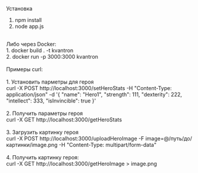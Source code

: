 Установка<br>
1. npm install<br>
2. node app.js<br>
<br>
Либо через Docker:<br>
1. docker build . -t kvantron<br>
2. docker run -p 3000:3000 kvantron<br>
<br>
Примеры curl:<br><br>
1. Установить парметры для героя<br>
  curl -X POST http://localhost:3000/setHeroStats -H "Content-Type: application/json" -d '{ "name": "Hero1", "strength": 111, "dexterity": 222, "intellect": 333, "isInvincible": true }'<br>
<br>
2. Получить параметры героя<br>
  curl -X GET http://localhost:3000/getHeroStats<br>
<br>
3. Загрузить картинку героя<br>
  curl -X POST http://localhost:3000/uploadHeroImage -F image=@/путь/до/картинки/image.png -H "Content-Type: multipart/form-data"<br>
<br>
4. Получить картинку героя:<br>
  curl -X GET http://localhost:3000/getHeroImage > image.png<br>
